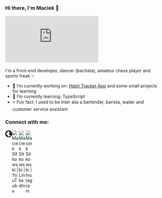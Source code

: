 ### Hi there, I'm Maciek 👋

[![Website](https://img.shields.io/website?label=macieksitkowski.com&style=for-the-badge&url=https%3A%2F%macieksitkowski.com)](https://macieksitkowski.com)

I'm a front-end developer, dancer (bachata), amateur chess player and sports freak ✨

- 🔭 I’m currently working on: [Habit Tracker App](https://github.com/sitek94/habit-tracker-app) and some small projects for learning
- 🌱 I’m currently learning: TypeScript
- ⚡ Fun fact: I used to be inter alia a bartender, barista, waiter and customer service assistant

### Connect with me:

[<img align="left" alt="macieksitkowski.com" width="22px" src="https://raw.githubusercontent.com/iconic/open-iconic/master/svg/globe.svg" />][website]
[<img align="left" alt="Maciek Sitkowski | YouTube" width="22px" src="https://cdn.jsdelivr.net/npm/simple-icons@v3/icons/youtube.svg" />][youtube]
[<img align="left" alt="Maciek Sitkowski | LinkedIn" width="22px" src="https://cdn.jsdelivr.net/npm/simple-icons@v3/icons/linkedin.svg" />][linkedin]
[<img align="left" alt="Maciek Sitkowski | Instagram" width="22px" src="https://cdn.jsdelivr.net/npm/simple-icons@v3/icons/instagram.svg" />][instagram]

[website]: https://macieksitkowski.com
[youtube]: https://www.youtube.com/channel/UC1rKQAm9EWiHtI4ADYusG0w
[linkedin]: https://www.linkedin.com/in/maciek-sitkowski/
[instagram]: https://www.instagram.com/rrrubio94

### 
